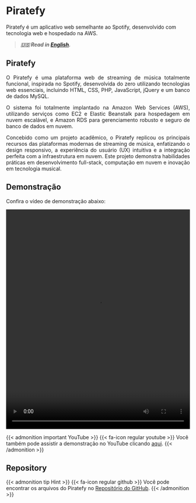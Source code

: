 # Piratefy


Piratefy é um aplicativo web semelhante ao Spotify, desenvolvido com tecnologia web e hospedado na AWS.

<!--more-->

> ***🇺🇸 Read in [English](http://karinagante.github.io/piratefy/).***

## Piratefy

<p align="justify">O Piratefy é uma plataforma web de streaming de música totalmente funcional, inspirada no Spotify, desenvolvida do zero utilizando tecnologias web essenciais, incluindo HTML, CSS, PHP, JavaScript, jQuery e um banco de dados MySQL.</p>

<p align="justify">O sistema foi totalmente implantado na Amazon Web Services (AWS), utilizando serviços como EC2 e Elastic Beanstalk para hospedagem em nuvem escalável, e Amazon RDS para gerenciamento robusto e seguro de banco de dados em nuvem.</p>

<p align="justify">Concebido como um projeto acadêmico, o Piratefy replicou os principais recursos das plataformas modernas de streaming de música, enfatizando o design responsivo, a experiência do usuário (UX) intuitiva e a integração perfeita com a infraestrutura em nuvem. Este projeto demonstra habilidades práticas em desenvolvimento full-stack, computação em nuvem e inovação em tecnologia musical.</p>

## Demonstração

<p align="justify">Confira o vídeo de demonstração abaixo:</p>

<video width="100%" height="600" controls>
  <source src="/images/Piratefy/videoplayback.mp4" type="video/mp4">
</video>

{{< admonition important YouTube >}} 
{{< fa-icon regular youtube >}} 
Você também pode assistir a demonstração no YouTube clicando [aqui](https://youtu.be/sHlifoNr7E4).
{{< /admonition >}}

## Repository

{{< admonition tip Hint >}} 
{{< fa-icon regular github >}} 
Você pode encontrar os arquivos do Piratefy no [Repositório do GitHub](https://github.com/KarinaGante/Piratefy-public).
{{< /admonition >}}
